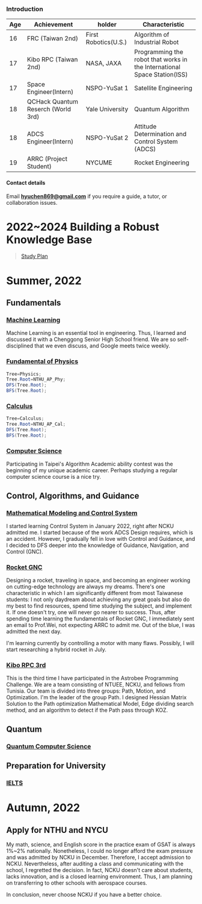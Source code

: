 ### Introduction

|Age|Achievement|holder|Characteristic|
|-|-|-|-|
|16| FRC (Taiwan 2nd)|First Robotics(U.S.)|Algorithm of Industrial Robot|
|17| Kibo RPC (Taiwan 2nd)|NASA, JAXA|Programming the robot that works in the International Space Station(ISS)|
|17| Space Engineer(Intern)|NSPO-YuSat 1|Satellite Engineering|
|18| QCHack Quantum Reserch (World 3rd)|Yale University|Quantum Algorithm|
|18| ADCS Engineer(Intern)|NSPO-YuSat 2|Attitude Determination and Control System (ADCS)|
|19| ARRC (Project Student)|NYCUME|Rocket Engineering|

#### Contact details
Email **hyuchen869@gmail.com** if you require a guide, a tutor, or collaboration issues.
# 2022~2024 Building a Robust Knowledge Base
> [Study Plan](Study_Plan.html)

# Summer, 2022

## Fundamentals

### [Machine Learning](ML/ML.md)
Machine Learning is an essential tool in engineering. Thus, I learned and discussed it with a Chenggong Senior High School friend. We are so self-disciplined that we even discuss, and Google meets twice weekly.

### [Fundamental of Physics](Physics/Phy.md)
```java
Tree=Physics;
Tree.Root=NTHU_AP_Phy;
DFS(Tree.Root);
BFS(Tree.Root);
```

### [Calculus](Calculus/Cal.md)
```java
Tree=Calculus;
Tree.Root=NTHU_AP_Cal;
DFS(Tree.Root);
BFS(Tree.Root);
```

### [Computer Science](CS/CS.md)
Participating in Taipei's Algorithm Academic ability contest was the beginning of my unique academic career. Perhaps studying a regular computer science course is a nice try.


## Control, Algorithms, and Guidance

### [Mathematical Modeling and Control System](Control.md)
I started learning Control System in January 2022, right after NCKU admitted me. I started because of the work ADCS Design requires, which is an accident. However, I gradually fell in love with Control and Guidance, and I decided to DFS deeper into the knowledge of Guidance, Navigation, and Control (GNC).

### [Rocket GNC](RGNC.md)
Designing a rocket, traveling in space, and becoming an engineer working on cutting-edge technology are always my dreams. There's one characteristic in which I am significantly different from most Taiwanese students: I not only daydream about achieving any great goals but also do my best to find resources, spend time studying the subject, and implement it. If one doesn't try, one will never go nearer to success. Thus, after spending time learning the fundamentals of Rocket GNC, I immediately sent an email to Prof.Wei, not expecting ARRC to admit me. Out of the blue, I was admitted the next day. 

I'm learning currently by controlling a motor with many flaws. Possibly, I will start researching a hybrid rocket in July.

### [Kibo RPC 3rd](KRPC.md)
This is the third time I have participated in the Astrobee Programming Challenge. We are a team consisting of NTUEE, NCKU, and fellows from Tunisia. Our team is divided into three groups: Path, Motion, and Optimization. I'm the leader of the group Path. I designed Hessian Matrix Solution to the Path optimization Mathematical Model, Edge dividing search method, and an algorithm to detect if the Path pass through KOZ.

## Quantum

### [Quantum Computer Science](CS/Quantum/Quantum_CS.md)

## Preparation for University

### [IELTS](English/IELTS.md)

# Autumn, 2022

## Apply for NTHU and NYCU
My math, science, and English score in the practice exam of GSAT is always 1%~2% nationally. Nonetheless, I could no longer afford the exam pressure and was admitted by NCKU in December. Therefore, I accept admission to NCKU. Nevertheless, after auditing a class and communicating with the school, I regretted the decision. In fact, NCKU doesn't care about students, lacks innovation, and is a closed learning environment. Thus, I am planning on transferring to other schools with aerospace courses.

In conclusion, never choose NCKU if you have a better choice.

